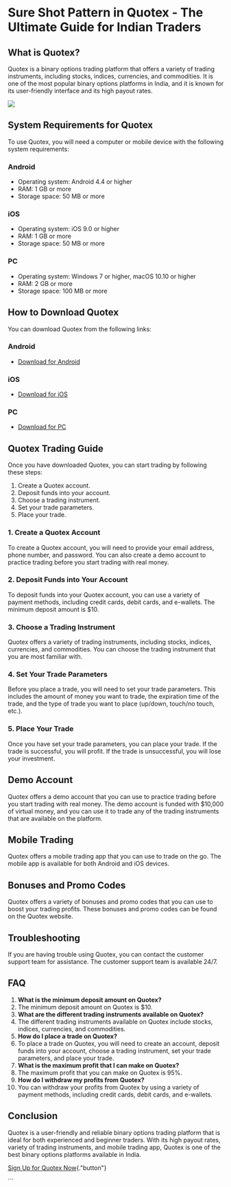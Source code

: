 # Sure Shot Pattern in Quotex - The Ultimate Guide for Indian Traders

## What is Quotex?

Quotex is a binary options trading platform that offers a variety of
trading instruments, including stocks, indices, currencies, and
commodities. It is one of the most popular binary options platforms in
India, and it is known for its user-friendly interface and its high
payout rates.

[![](https://static.quotex.io/files/4_en/300_250.jpg)](https://traff.sbs/brokerqxlid)

## System Requirements for Quotex

To use Quotex, you will need a computer or mobile device with the
following system requirements:

### Android

-   Operating system: Android 4.4 or higher
-   RAM: 1 GB or more
-   Storage space: 50 MB or more

### iOS

-   Operating system: iOS 9.0 or higher
-   RAM: 1 GB or more
-   Storage space: 50 MB or more

### PC

-   Operating system: Windows 7 or higher, macOS 10.10 or higher
-   RAM: 2 GB or more
-   Storage space: 100 MB or more

## How to Download Quotex

You can download Quotex from the following links:

### Android

-   [Download for Android](\%22https://traff.sbs/brokerqxsignup\%22)

### iOS

-   [Download for iOS](\%22https://traff.sbs/brokerqxsignup\%22)

### PC

-   [Download for PC](\%22https://traff.sbs/brokerqxsignup\%22)

## Quotex Trading Guide

Once you have downloaded Quotex, you can start trading by following
these steps:

1.  Create a Quotex account.
2.  Deposit funds into your account.
3.  Choose a trading instrument.
4.  Set your trade parameters.
5.  Place your trade.

### 1. Create a Quotex Account

To create a Quotex account, you will need to provide your email address,
phone number, and password. You can also create a demo account to
practice trading before you start trading with real money.

### 2. Deposit Funds into Your Account

To deposit funds into your Quotex account, you can use a variety of
payment methods, including credit cards, debit cards, and e-wallets. The
minimum deposit amount is \$10.

### 3. Choose a Trading Instrument

Quotex offers a variety of trading instruments, including stocks,
indices, currencies, and commodities. You can choose the trading
instrument that you are most familiar with.

### 4. Set Your Trade Parameters

Before you place a trade, you will need to set your trade parameters.
This includes the amount of money you want to trade, the expiration time
of the trade, and the type of trade you want to place (up/down, touch/no
touch, etc.).

### 5. Place Your Trade

Once you have set your trade parameters, you can place your trade. If
the trade is successful, you will profit. If the trade is unsuccessful,
you will lose your investment.

## Demo Account

Quotex offers a demo account that you can use to practice trading before
you start trading with real money. The demo account is funded with
\$10,000 of virtual money, and you can use it to trade any of the
trading instruments that are available on the platform.

## Mobile Trading

Quotex offers a mobile trading app that you can use to trade on the go.
The mobile app is available for both Android and iOS devices.

## Bonuses and Promo Codes

Quotex offers a variety of bonuses and promo codes that you can use to
boost your trading profits. These bonuses and promo codes can be found
on the Quotex website.

## Troubleshooting

If you are having trouble using Quotex, you can contact the customer
support team for assistance. The customer support team is available
24/7.

## FAQ

1.  **What is the minimum deposit amount on Quotex?**
2.  The minimum deposit amount on Quotex is \$10.
3.  **What are the different trading instruments available on Quotex?**
4.  The different trading instruments available on Quotex include
    stocks, indices, currencies, and commodities.
5.  **How do I place a trade on Quotex?**
6.  To place a trade on Quotex, you will need to create an account,
    deposit funds into your account, choose a trading instrument, set
    your trade parameters, and place your trade.
7.  **What is the maximum profit that I can make on Quotex?**
8.  The maximum profit that you can make on Quotex is 95%.
9.  **How do I withdraw my profits from Quotex?**
10. You can withdraw your profits from Quotex by using a variety of
    payment methods, including credit cards, debit cards, and e-wallets.

## Conclusion

Quotex is a user-friendly and reliable binary options trading platform
that is ideal for both experienced and beginner traders. With its high
payout rates, variety of trading instruments, and mobile trading app,
Quotex is one of the best binary options platforms available in India.

[Sign Up for Quotex
Now](\%22https://traff.sbs/brokerqxsignup\%22){."button"}

\`\`\`

